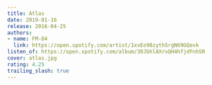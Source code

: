 ```yaml
---
title: Atlas
date: 2019-01-16
release: 2016-04-25
authors:
- name: FM-84
  link: https://open.spotify.com/artist/1xvEo98zythSrgN69GQevk
listen_of: https://open.spotify.com/album/30JbhlAXrxQH4hfjdFnhSR
cover: atlas.jpg
rating: 4.25
trailing_slash: true
---
```


